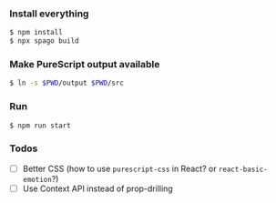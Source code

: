 ### Install everything

```sh
$ npm install
$ npx spago build
```

### Make PureScript output available

```sh
$ ln -s $PWD/output $PWD/src
```

### Run

```sh
$ npm run start
```

### Todos

- [ ] Better CSS (how to use `purescript-css` in React? or `react-basic-emotion`?)
- [ ] Use Context API instead of prop-drilling

